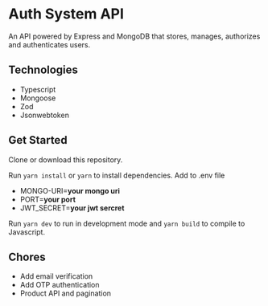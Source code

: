 # Auth System API

An API powered by Express and MongoDB that stores, manages, authorizes and authenticates users.

## Technologies

- Typescript
- Mongoose
- Zod
- Jsonwebtoken

## Get Started

Clone or download this repository.

Run `yarn install` or `yarn` to install dependencies. Add to .env file

- MONGO-URI=__your mongo uri__
- PORT=__your port__
- JWT_SECRET=__your jwt sercret__

Run `yarn dev` to run in development mode and `yarn build` to compile to Javascript.

## Chores

- Add email verification
- Add OTP authentication
- Product API and pagination
